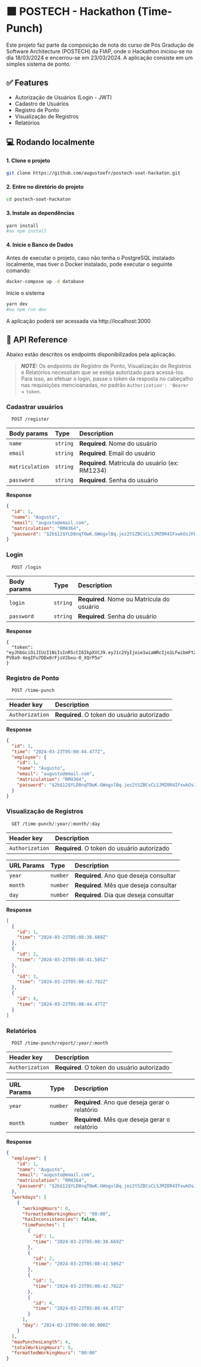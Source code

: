 
# 🟪 POSTECH - Hackathon (Time-Punch)

Este projeto faz parte da composição de nota do curso de Pós Gradução de Software Architecture (POSTECH) da FIAP, onde o Hackathon iniciou-se no dia 18/03/2024 e encerrou-se em 23/03/2024. A aplicação consiste em um simples sistema de ponto.

## ✅ Features

- Autorização de Usuários (Login - JWT)
- Cadastro de Usuários
- Registro de Ponto
- Visualização de Registros
- Relatórios

## 💻 Rodando localmente

#### 1. Clone o projeto

```bash
git clone https://github.com/augustoefr/postech-soat-hackaton.git
```

#### 2. Entre no diretório do projeto

```bash
cd postech-soat-hackaton
```

#### 3. Instale as dependências

```bash
yarn install
#ou npm install
```

#### 4. Inicie o Banco de Dados
Antes de executar o projeto, caso não tenha o PostgreSQL instalado localmente, mas tiver o Docker instalado, pode executar o seguinte comando:

```bash
docker-compose up -d database
```

Inicie o sistema

```bash
yarn dev
#ou npm run dev
```

A aplicação poderá ser acessada via http://localhost:3000

## 🚀 API Reference

Abaixo estão descritos os endpoints disponibilizados pela aplicação.

> **_NOTE:_** Os endpoints de Registro de Ponto, Visualização de Registros e Relatórios necessitam que se esteja autorizado para acessá-los. Para isso, ao efetuar o login, passe o token da resposta no cabeçalho nas requisições mencioanadas, no padrão `Authorization': 'Bearer ` + `token`.

### Cadastrar usuários

```
  POST /register
```

| Body params | Type     | Description                |
| :-------- | :------- | :------------------------- |
| `name` | `string` | **Required**. Nome do usuário |
| `email` | `string` | **Required**. Email do usuário |
| `matriculation` | `string` | **Required**. Matricula do usuário (ex: RM1234) |
| `password` | `string` | **Required**. Senha do usuário |

**Response**

```json
{
  "id": 1,
  "name": "Augusto",
  "email": "augusto@email.com",
  "matriculation": "RM4364",
  "password": "$2b$12$YLD8nqTOwK.GWogvlBq.jez2tSZBCsCLSJMZ0R4IFxwkOsJFRnsdS"
}
```


### Login

```
  POST /login
```

| Body params | Type     | Description                       |
| :-------- | :------- | :-------------------------------- |
| `login`      | `string` | **Required**. Nome ou Matricula do usuário |
| `password` | `string` | **Required**. Senha do usuário |

**Response**

```
{
  "token": "eyJhbGciOiJIUzI1NiIsInR5cCI6IkpXVCJ9.eyJ1c2VyIjoie1wiaWRcIjo1LFwibmFtZVwiOlwiQXVndXN0b1wiLFwiZW1haWxcIjpcImF1Z3VzdG9lZnJAZ21haWwuY29tXCIsXCJtYXRyaWN1bGF0aW9uXCI6XCJSTTE1NDhcIixcInBhc3N3b3JkXCI6XCIkMmIkMTIkWUxEOG5xVE93Sy5HV29ndmxCcS5qZXoydFNaQkNzQ0xTSk1aMFI0SUZ4d2tPc0pGUm5zZFNcIn0iLCJpYXQiOjE3MTEzNDMzMDIsImV4cCI6MTcxMTM0NjkwMn0.mEu4iOD-PV8a9-4eqIFu7DDx0rFjsV2bxu-O_XQrP5o"
}
```

### Registro de Ponto

```
  POST /time-punch
```

| Header key | Description                      |
| :--------- | :-------------------------------- |
| `Authorization`  | **Required**. O token do usuário autorizado |


**Response**

```json
{
  "id": 1,
  "time": "2024-03-23T05:08:44.477Z",
  "employee": {
    "id": 1,
    "name": "Augusto",
    "email": "augusto@email.com",
    "matriculation": "RM4364",
    "password": "$2b$12$YLD8nqTOwK.GWogvlBq.jez2tSZBCsCLSJMZ0R4IFxwkOsJFRnsdS"
  }
}
```

### Visualização de Registros

```
  GET /time-punch/:year/:month/:day
```

| Header key | Description                      |
| :--------- | :-------------------------------- |
| `Authorization`  | **Required**. O token do usuário autorizado |

| URL Params | Type     | Description                       |
| :--------  | :------- | :-------------------------------- |
| `year`     | `number` | **Required**. Ano que deseja consultar |
| `month`    | `number` | **Required**. Mês que deseja consultar |
| `day`      | `number` | **Required**. Dia que deseja consultar |


**Response**

```json
[
  {
    "id": 1,
    "time": "2024-03-23T05:08:38.669Z"
  },
  {
    "id": 2,
    "time": "2024-03-23T05:08:41.505Z"
  },
  {
    "id": 3,
    "time": "2024-03-23T05:08:42.782Z"
  },
  {
    "id": 4,
    "time": "2024-03-23T05:08:44.477Z"
  }
]
```

### Relatórios

```
  POST /time-punch/report/:year/:month
```

| Header key | Description                      |
| :--------- | :-------------------------------- |
| `Authorization`  | **Required**. O token do usuário autorizado |

| URL Params | Type     | Description                       |
| :--------  | :------- | :-------------------------------- |
| `year`     | `number` | **Required**. Ano que deseja gerar o relatório |
| `month`    | `number` | **Required**. Mês que deseja gerar o relatório |


**Response**

```json
{
  "employee": {
    "id": 1,
    "name": "Augusto",
    "email": "augusto@email.com",
    "matriculation": "RM4364",
    "password": "$2b$12$YLD8nqTOwK.GWogvlBq.jez2tSZBCsCLSJMZ0R4IFxwkOsJFRnsdS"
  },
  "workdays": [
    {
      "workingHours": 0,
      "formattedWorkingHours": "00:00",
      "hasInconsistencies": false,
      "timePunches": [
        {
          "id": 1,
          "time": "2024-03-23T05:08:38.669Z"
        },
        {
          "id": 2,
          "time": "2024-03-23T05:08:41.505Z"
        },
        {
          "id": 3,
          "time": "2024-03-23T05:08:42.782Z"
        },
        {
          "id": 4,
          "time": "2024-03-23T05:08:44.477Z"
        }
      ],
      "day": "2024-03-23T00:00:00.000Z"
    }
  ],
  "maxPunchesLength": 4,
  "totalWorkingHours": 0,
  "formattedWorkingHours": "00:00"
}
```
